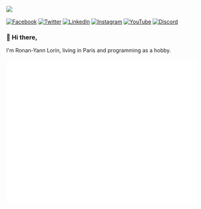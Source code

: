 ![](https://komarev.com/ghpvc/?username=rylorin&style=flat-square)

[![Facebook](https://img.shields.io/badge/Facebook-100000.svg?&style=flat-square&logo=facebook&logoColor=white)](https://facebook.com/rylorin) 
[![Twitter](https://img.shields.io/badge/Twitter-100000.svg?&style=flat-square&logo=twitter&logoColor=white)](https://twitter.com/rylorin) 
[![LinkedIn](https://img.shields.io/badge/LinkedIn-100000.svg?&style=flat-square&logo=linkedin&logoColor=white)](https://www.linkedin.com/in/ronan-yann-lorin-442125/) 
[![Instagram](https://img.shields.io/badge/Instagram-100000.svg?&style=flat-square&logo=instagram&logoColor=white)](https://www.instagram.com/rylorin1/)
[![YouTube](https://img.shields.io/badge/YouTube-100000.svg?&style=flat-square&logo=youtube&logoColor=white)](https://www.youtube.com/channel/UC07dIDBiek-GYf8wGvKqTTQ)
[![Discord](https://img.shields.io/badge/Discord-100000.svg?&style=flat-square&logo=youtube&logoColor=white)](https://discordapp.com/users/467417724373696512)

### 👋 Hi there,

I'm Ronan-Yann Lorin, living in Paris and programming as a hobby.

![Metrics](/github-metrics.svg)
